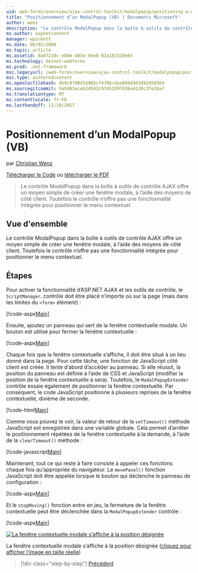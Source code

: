 ```yaml
---
uid: web-forms/overview/ajax-control-toolkit/modalpopup/positioning-a-modalpopup-vb
title: "Positionnement d’un ModalPopup (VB) | Documents Microsoft"
author: wenz
description: "Le contrôle ModalPopup dans la boîte à outils de contrôle AJAX offre un moyen simple de créer une fenêtre modale, à l’aide des moyens de côté client. Toutefois le contrôle n’offre pas un..."
ms.author: aspnetcontent
manager: wpickett
ms.date: 06/02/2008
ms.topic: article
ms.assetid: 8a07210c-eb0e-485e-9ee8-82a101520e65
ms.technology: dotnet-webforms
ms.prod: .net-framework
msc.legacyurl: /web-forms/overview/ajax-control-toolkit/modalpopup/positioning-a-modalpopup-vb
msc.type: authoredcontent
ms.openlocfilehash: 4b9c0790d1696bcf478bcdea089d4d3d92450369
ms.sourcegitcommit: 9a9483aceb34591c97451997036a9120c3fe2baf
ms.translationtype: MT
ms.contentlocale: fr-FR
ms.lasthandoff: 11/10/2017
---
```

<a name="positioning-a-modalpopup-vb"></a>Positionnement d’un ModalPopup (VB)
====================
par [Christian Wenz](https://github.com/wenz)

[Télécharger le Code](http://download.microsoft.com/download/2/4/0/24052038-f942-4336-905b-b60ae56f0dd5/ModalPopup4.vb.zip) ou [télécharger le PDF](http://download.microsoft.com/download/b/6/a/b6ae89ee-df69-4c87-9bfb-ad1eb2b23373/modalpopup4VB.pdf)

> Le contrôle ModalPopup dans la boîte à outils de contrôle AJAX offre un moyen simple de créer une fenêtre modale, à l’aide des moyens de côté client. Toutefois le contrôle n’offre pas une fonctionnalité intégrée pour positionner le menu contextuel.


## <a name="overview"></a>Vue d'ensemble

Le contrôle ModalPopup dans la boîte à outils de contrôle AJAX offre un moyen simple de créer une fenêtre modale, à l’aide des moyens de côté client. Toutefois le contrôle n’offre pas une fonctionnalité intégrée pour positionner le menu contextuel.

## <a name="steps"></a>Étapes

Pour activer la fonctionnalité d’ASP.NET AJAX et les outils de contrôle, le `ScriptManager`. contrôle doit être placé n’importe où sur la page (mais dans les limites du `<form>` élément) :

[!code-aspx[Main](positioning-a-modalpopup-vb/samples/sample1.aspx)]

Ensuite, ajoutez un panneau qui sert de la fenêtre contextuelle modale. Un bouton est utilisé pour fermer la fenêtre contextuelle :

[!code-aspx[Main](positioning-a-modalpopup-vb/samples/sample2.aspx)]

Chaque fois que la fenêtre contextuelle s’affiche, il doit être situé à un lieu donné dans la page. Pour cette tâche, une fonction de JavaScript côté client est créée. Il tente d’abord d’accéder au panneau. Si elle réussit, la position du panneau est définie à l’aide de CSS et JavaScript (modifier la position de la fenêtre contextuelle à sera). Toutefois, le `ModalPopupExtender` contrôle essaie également de positionner la fenêtre contextuelle. Par conséquent, le code JavaScript positionne à plusieurs reprises de la fenêtre contextuelle, dixième de seconde.

[!code-html[Main](positioning-a-modalpopup-vb/samples/sample3.html)]

Comme vous pouvez le voir, la valeur de retour de la `setTimeout()` méthode JavaScript est enregistrée dans une variable globale. Cela permet d’arrêter le positionnement répétées de la fenêtre contextuelle à la demande, à l’aide de la `clearTimeout()` méthode :

[!code-javascript[Main](positioning-a-modalpopup-vb/samples/sample4.js)]

Maintenant, tout ce qui reste à faire consiste à appeler ces fonctions chaque fois qu’appropriée du navigateur. Le `movePanel()` fonction JavaScript doit être appelée lorsque le bouton qui déclenche le panneau de configuration :

[!code-aspx[Main](positioning-a-modalpopup-vb/samples/sample5.aspx)]

Et le `stopMoving()` fonction entre en jeu, la fermeture de la fenêtre contextuelle peut être déclenchée dans la `ModalPopupExtender` contrôle :

[!code-aspx[Main](positioning-a-modalpopup-vb/samples/sample6.aspx)]


[![La fenêtre contextuelle modale s’affiche à la position désignée](positioning-a-modalpopup-vb/_static/image2.png)](positioning-a-modalpopup-vb/_static/image1.png)

La fenêtre contextuelle modale s’affiche à la position désignée ([cliquez pour afficher l’image en taille réelle](positioning-a-modalpopup-vb/_static/image3.png))

>[!div class="step-by-step"]
[Précédent](handling-postbacks-from-a-modalpopup-vb.md)
